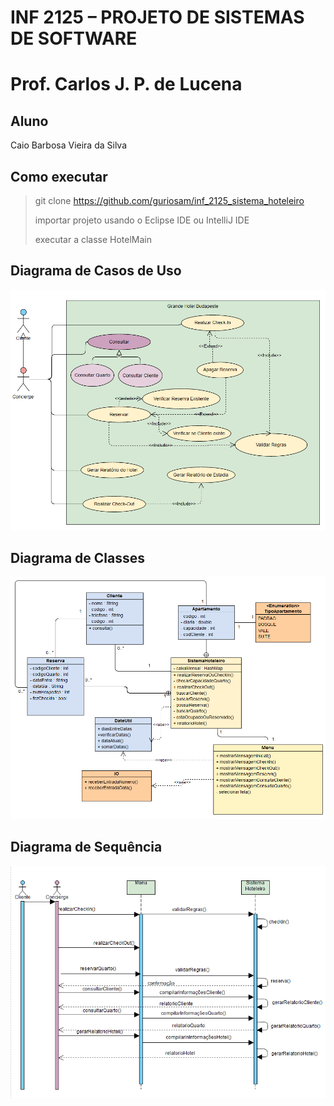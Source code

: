 # INF 2125 – PROJETO DE SISTEMAS DE SOFTWARE
# Prof. Carlos J. P. de Lucena

## Aluno

Caio Barbosa Vieira da Silva

## Como executar


> git clone https://github.com/guriosam/inf_2125_sistema_hoteleiro
>
> importar projeto usando o Eclipse IDE ou IntelliJ IDE
>
> executar a classe HotelMain

## Diagrama de Casos de Uso

![Casos de Uso](/imgs/casos_de_uso.png)

## Diagrama de Classes

![Diagrama de Classes](/imgs/diagrama_classes.png)

## Diagrama de Sequência

![Diagrama de Sequencias](/imgs/sequence.png)
